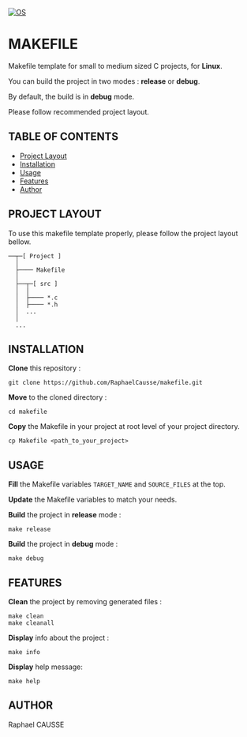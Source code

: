 [![OS](https://img.shields.io/badge/os-linux-blue.svg)](https://shields.io/)

# MAKEFILE

Makefile template for small to medium sized C projects, for **Linux**.

You can build the project in two modes : **release** or **debug**.

By default, the build is in **debug** mode.

Please follow recommended project layout.


## TABLE OF CONTENTS
 
- [Project Layout](#project-layout)
- [Installation](#installation)
- [Usage](#usage)
- [Features](#features)
- [Author](#author)


## PROJECT LAYOUT

To use this makefile template properly, please follow the project layout bellow.
```
──┬─[ Project ]
  │
  ├──── Makefile
  │
  ├──┬─[ src ]
  │  │
  │  ├──── *.c
  │  ├──── *.h
  │  ...
  │
  ...
```


## INSTALLATION

**Clone** this repository :
```
git clone https://github.com/RaphaelCausse/makefile.git
```
**Move** to the cloned directory :
```
cd makefile
```
**Copy** the Makefile in your project at root level of your project directory.
```
cp Makefile <path_to_your_project>
```


## USAGE

**Fill** the Makefile variables `TARGET_NAME` and `SOURCE_FILES` at the top.

**Update** the Makefile variables to match your needs.

**Build** the project in **release** mode :
```
make release
```
**Build** the project in **debug** mode :
```
make debug
```


## FEATURES

**Clean** the project by removing generated files :
```
make clean
make cleanall
```
**Display** info about the project :
```
make info
```
**Display** help message:
```
make help
```


## AUTHOR

Raphael CAUSSE
